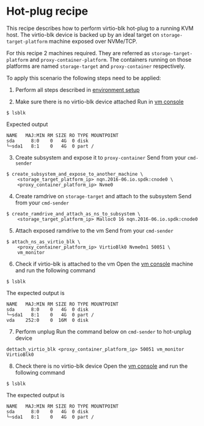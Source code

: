 # Hot-plug recipe
This recipe describes how to perform virtio-blk hot-plug to a running KVM host.
The virtio-blk device is backed up by an ideal target on `storage-target-platform`
machine exposed over NVMe/TCP.

For this recipe 2 machines required. They are referred as
`storage-target-platform` and `proxy-container-platform`.
The containers running on those platforms are named `storage-target` and
`proxy-container` respectively.

To apply this scenario the following steps need to be applied:

1. Perform all steps described in [environment setup](environment_setup.md)

2. Make sure there is no virtio-blk device attached
Run in [vm console](environment_setup.md#vm-console)
```
$ lsblk
```
Expected output
```
NAME   MAJ:MIN RM SIZE RO TYPE MOUNTPOINT
sda      8:0    0   4G  0 disk
└─sda1   8:1    0   4G  0 part /
```

3. Create subsystem and expose it to `proxy-container`
Send from your `cmd-sender`
```
$ create_subsystem_and_expose_to_another_machine \
	<storage_target_platform_ip> nqn.2016-06.io.spdk:cnode0 \
	<proxy_container_platform_ip> Nvme0
```

4. Create ramdrive on `storage-target` and attach to the subsystem
Send from your `cmd-sender`
```
$ create_ramdrive_and_attach_as_ns_to_subsystem \
	<storage_target_platform_ip> Malloc0 16 nqn.2016-06.io.spdk:cnode0
```

5. Attach exposed ramdrive to the vm
Send from your `cmd-sender`
```
$ attach_ns_as_virtio_blk \
	<proxy_container_platform_ip> VirtioBlk0 Nvme0n1 50051 \
	vm_monitor
```

6. Check if virtio-blk is attached to the vm
Open the [vm console](environment_setup.md#vm-console) machine and run the following command
```
$ lsblk
```
The expected output is
```
NAME   MAJ:MIN RM SIZE RO TYPE MOUNTPOINT
sda      8:0    0   4G  0 disk
└─sda1   8:1    0   4G  0 part /
vda    252:0    0  16M  0 disk
```

7. Perform unplug
Run the command below on `cmd-sender` to hot-unplug device
```
dettach_virtio_blk <proxy_container_platform_ip> 50051 vm_monitor VirtioBlk0
```

8. Check there is no virtio-blk device
Open the [vm console](environment_setup.md#vm-console) and run the following command
```
$ lsblk
```
The expected output is
```
NAME   MAJ:MIN RM SIZE RO TYPE MOUNTPOINT
sda      8:0    0   4G  0 disk
└─sda1   8:1    0   4G  0 part /
```
